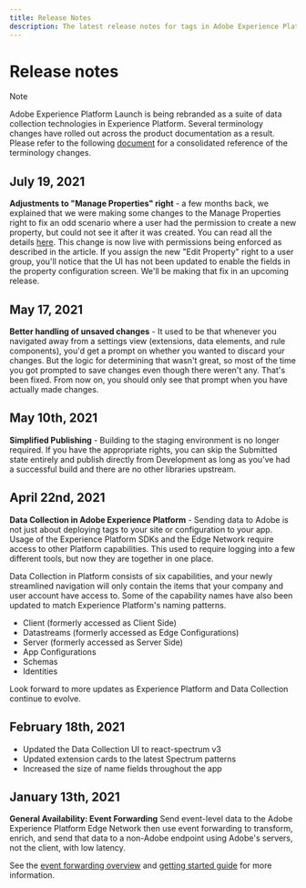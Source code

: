 ```yaml
---
title: Release Notes
description: The latest release notes for tags in Adobe Experience Platform.
---
```

# Release notes

>[!NOTE]
>
>Adobe Experience Platform Launch is being rebranded as a suite of data collection technologies in Experience Platform. Several terminology changes have rolled out across the product documentation as a result. Please refer to the following [document](../term-updates.md) for a consolidated reference of the terminology changes.

## July 19, 2021

**Adjustments to "Manage Properties" right** - a few months back, we explained that we were making some changes to the Manage Properties right to fix an odd scenario where a user had the permission to create a new property, but could not see it after it was created.  You can read all the details [here](https://experienceleaguecommunities.adobe.com/t5/adobe-experience-platform-launch/technical-advisory-adjustments-to-the-manage-properties/ba-p/399176).  This change is now live with permissions being enforced as described in the article.  If you assign the new "Edit Property" right to a user group, you'll notice that the UI has not been updated to enable the fields in the property configuration screen.  We'll be making that fix in an upcoming release.

## May 17, 2021

**Better handling of unsaved changes** - It used to be that whenever you navigated away from a settings view (extensions, data elements, and rule components), you'd get a prompt on whether you wanted to discard your changes. But the logic for determining that wasn't great, so most of the time you got prompted to save changes even though there weren't any.  That's been fixed.  From now on, you should only see that prompt when you have actually made changes.

## May 10th, 2021

**Simplified Publishing** - Building to the staging environment is no longer required.  If you have the appropriate rights, you can skip the Submitted state entirely and publish directly from Development as long as you’ve had a successful build and there are no other libraries upstream.

## April 22nd, 2021

**Data Collection in Adobe Experience Platform** - Sending data to Adobe is not just about deploying tags to your site or configuration to your app.  Usage of the Experience Platform SDKs and the Edge Network require access to other Platform capabilities.  This used to require logging into a few different tools, but now they are together in one place.

Data Collection in Platform consists of six capabilities, and your newly streamlined navigation will only contain the items that your company and user account have access to.  Some of the capability names have also been updated to match Experience Platform's naming patterns.

* Client (formerly accessed as Client Side)
* Datastreams (formerly accessed as Edge Configurations)
* Server (formerly accessed as Server Side)
* App Configurations
* Schemas
* Identities

Look forward to more updates as Experience Platform and Data Collection continue to evolve.

## February 18th, 2021

* Updated the Data Collection UI to react-spectrum v3
* Updated extension cards to the latest Spectrum patterns
* Increased the size of name fields throughout the app

## January 13th, 2021

**General Availability: Event Forwarding** Send event-level data to the Adobe Experience Platform Edge Network then use event forwarding to transform, enrich, and send that data to a non-Adobe endpoint using Adobe's servers, not the client, with low latency.

See the [event forwarding overview](../ui/event-forwarding/overview.md) and [getting started guide](../ui/event-forwarding/getting-started.md) for more information.
